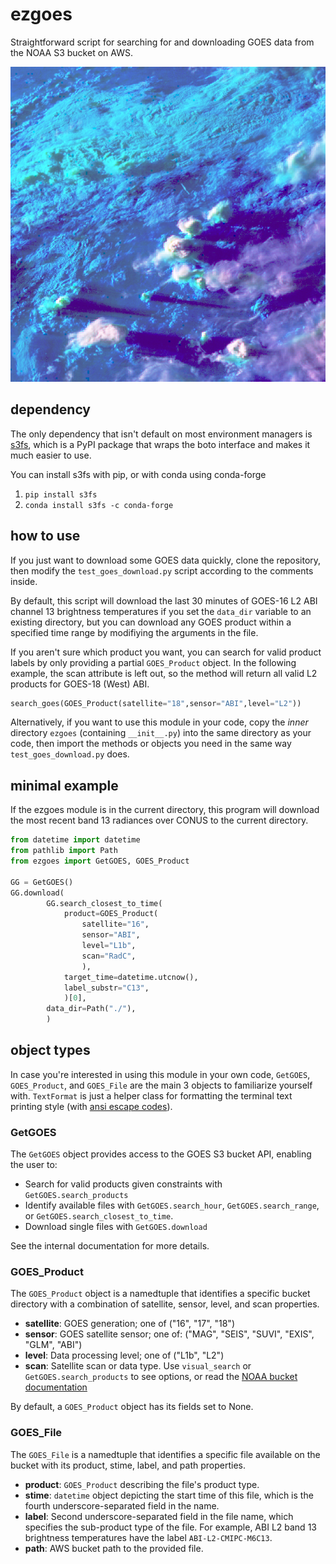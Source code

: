 # ezgoes

Straightforward script for searching for and downloading GOES data
from the NOAA S3 bucket on AWS.

<p align="center">
  <img width="600" src="https://github.com/Mitchell-D/ezgoes/blob/main/day-cloud-phase.png" />
</p>


## dependency

The only dependency that isn't default on most environment managers
is [s3fs][1], which is a PyPI package that wraps the boto interface
and makes it much easier to use.

You can install s3fs with pip, or with conda using conda-forge

 1. `pip install s3fs`
 2. `conda install s3fs -c conda-forge`

[1]: https://s3fs.readthedocs.io/en/latest/

## how to use

If you just want to download some GOES data quickly, clone the
repository, then modify the `test_goes_download.py` script according
to the comments inside.

By default, this script will download the last 30 minutes of GOES-16
L2 ABI channel 13 brightness temperatures if you set the `data_dir`
variable to an existing directory, but you can download any GOES
product within a specified time range by modifiying the arguments
in the file.

If you aren't sure which product you want, you can search for valid
product labels by only providing a partial `GOES_Product` object. In
the following example, the scan attribute is left out, so the method
will return all valid L2 products for GOES-18 (West) ABI.

```python
search_goes(GOES_Product(satellite="18",sensor="ABI",level="L2"))
```

Alternatively, if you want to use this module in your code, copy
the _inner_ directory `ezgoes` (containing `__init__.py`) into the
same directory as your code, then import the methods or objects you
need in the same way `test_goes_download.py` does.

## minimal example

If the ezgoes module is in the current directory, this program will
download the most recent band 13 radiances over CONUS to the current
directory.

```python
from datetime import datetime
from pathlib import Path
from ezgoes import GetGOES, GOES_Product

GG = GetGOES()
GG.download(
        GG.search_closest_to_time(
            product=GOES_Product(
                satellite="16",
                sensor="ABI",
                level="L1b",
                scan="RadC",
                ),
            target_time=datetime.utcnow(),
            label_substr="C13",
            )[0],
        data_dir=Path("./"),
        )
```

## object types

In case you're interested in using this module in your own code,
`GetGOES`, `GOES_Product`, and `GOES_File` are the main 3 objects to
familiarize yourself with. `TextFormat` is just a helper class for
formatting the terminal text printing style (with
[ansi escape codes](https://en.wikipedia.org/wiki/ANSI_escape_code)).

### GetGOES

The `GetGOES` object provides access to the GOES S3 bucket API,
enabling the user to:

 - Search for valid products given constraints with
   `GetGOES.search_products`
 - Identify available files with `GetGOES.search_hour`,
   `GetGOES.search_range`, or `GetGOES.search_closest_to_time`.
 - Download single files with `GetGOES.download`

See the internal documentation for more details.

### GOES\_Product

The `GOES_Product` object is a namedtuple that identifies a specific
bucket directory with a combination of satellite, sensor, level, and
scan properties.

 - __satellite__: GOES generation; one of ("16", "17", "18")
 - __sensor__: GOES satellite sensor; one of:
   ("MAG", "SEIS", "SUVI", "EXIS", "GLM", "ABI")
 - __level__: Data processing level; one of ("L1b", "L2")
 - __scan__: Satellite scan or data type. Use `visual_search` or
  `GetGOES.search_products` to see options, or read the
  [NOAA bucket documentation][2]

[2]: https://github.com/awslabs/open-data-docs/tree/main/docs/noaa/noaa-goes16

By default, a `GOES_Product` object has its fields set to None.

### GOES\_File

The `GOES_File` is a namedtuple that identifies a specific file
available on the bucket with its product, stime, label, and path
properties.

 - __product__: `GOES_Product` describing the file's product type.
 - __stime__: `datetime` object depicting the start time of this
   file, which is the fourth underscore-separated field in the name.
 - __label__: Second underscore-separated field in the file name,
   which specifies the sub-product type of the file. For example,
   ABI L2 band 13 brightness temperatures have the label
   `ABI-L2-CMIPC-M6C13`.
 - __path__: AWS bucket path to the provided file.
